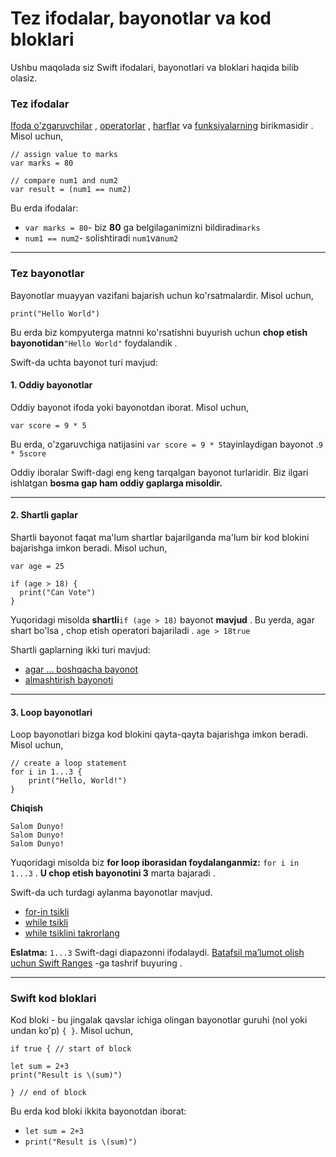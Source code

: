 # Tez ifodalar, bayonotlar va kod bloklari

Ushbu maqolada siz Swift ifodalari, bayonotlari va bloklari haqida bilib olasiz.

### Tez ifodalar <a href="#expressions" id="expressions"></a>

[Ifoda o'zgaruvchilar](../tez-oqimni-boshqarish/swift-if-if...else-bayonoti.md) , [operatorlar](broken-reference) , [harflar](swift-ozgaruvchilari-konstantalar-va-harflar.md) va [funksiyalarning](../swift-funktsiyalari/swift-funktsiyalari.md) birikmasidir . Misol uchun,

```
// assign value to marks
var marks = 80

// compare num1 and num2
var result = (num1 == num2)
```

Bu erda ifodalar:

* `var marks = 80`- biz **80** ga belgilaganimizni bildiradi`marks`
* `num1 == num2`- solishtiradi `num1`va`num2`

***

### Tez bayonotlar <a href="#statements" id="statements"></a>

Bayonotlar muayyan vazifani bajarish uchun ko'rsatmalardir. Misol uchun,

```
print("Hello World")
```

Bu erda biz kompyuterga matnni ko'rsatishni buyurish uchun **chop etish bayonotidan**`"Hello World"` foydalandik .

Swift-da uchta bayonot turi mavjud:

#### 1. Oddiy bayonotlar

Oddiy bayonot ifoda yoki bayonotdan iborat. Misol uchun,

```
var score = 9 * 5
```

Bu erda, o'zgaruvchiga natijasini `var score = 9 * 5`tayinlaydigan bayonot .`9 * 5score`

Oddiy iboralar Swift-dagi eng keng tarqalgan bayonot turlaridir. Biz ilgari ishlatgan **bosma gap ham oddiy gaplarga misoldir.**

***

#### 2. Shartli gaplar

Shartli bayonot faqat ma'lum shartlar bajarilganda ma'lum bir kod blokini bajarishga imkon beradi. Misol uchun,

```
var age = 25

if (age > 18) {
  print("Can Vote")
}
```

Yuqoridagi misolda **shartli**`if (age > 18)` bayonot **mavjud** . Bu yerda, agar shart bo'lsa , chop etish operatori bajariladi . `age > 18true`

Shartli gaplarning ikki turi mavjud:

* [agar ... boshqacha bayonot](../tez-oqimni-boshqarish/swift-if-if...else-bayonoti.md)
* [almashtirish bayonoti](../tez-oqimni-boshqarish/swift-switch-bayonoti.md)

***

#### 3. Loop bayonotlari

Loop bayonotlari bizga kod blokini qayta-qayta bajarishga imkon beradi. Misol uchun,

```
// create a loop statement
for i in 1...3 {
    print("Hello, World!")
}
```

**Chiqish**

```
Salom Dunyo!
Salom Dunyo!
Salom Dunyo!
```

Yuqoridagi misolda biz **for loop iborasidan foydalanganmiz:** `for i in 1...3` . **U chop etish bayonotini 3** marta bajaradi .

Swift-da uch turdagi aylanma bayonotlar mavjud.

* [for-in tsikli](https://www.programiz.com/swift-programming/for-in-loop)
* [while tsikli](https://www.programiz.com/swift-programming/repeat-while-loop)
* [while tsiklini takrorlang](https://www.programiz.com/swift-programming/repeat-while-loop#repeat-while)

**Eslatma:** `1...3` Swift-dagi diapazonni ifodalaydi. [Batafsil ma’lumot olish uchun Swift Ranges](https://www.programiz.com/swift-programming/ranges) -ga tashrif buyuring .

***

### Swift kod bloklari <a href="#blocks" id="blocks"></a>

Kod bloki - bu jingalak qavslar ichiga olingan bayonotlar guruhi (nol yoki undan ko'p) `{ }`. Misol uchun,

```
if true { // start of block
	
let sum = 2+3
print("Result is \(sum)")

} // end of block
```

Bu erda kod bloki ikkita bayonotdan iborat:

* `let sum = 2+3`
* `print("Result is \(sum)")`
